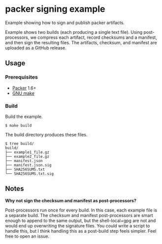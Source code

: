 # packer signing example

Example showing how to sign and publish packer artifacts.

Example shows two builds (each producing a single text file). Using
post-processors, we compress each artifact, record checksums and a manifest, and
then sign the resulting files. The artifacts, checksum, and manifest are uploaded
as a GitHub release.


## Usage

### Prerequisites

- [Packer](https://www.packer.io/) 1.6+
- [GNU make](https://www.gnu.org/software/make/)


### Build

Build the example.

    $ make build

The build directory produces these files.

```
$ tree build/
build/
├── example1_file.gz
├── example2_file.gz
├── manifest.json
├── manifest.json.sig
├── SHA256SUMS.txt
└── SHA256SUMS.txt.sig
```


## Notes

**Why not sign the checksum and manifest as post-processors?**

Post-processors run once for every build. In this case, each example file is
a separate build. The checksum and manifest post-processors are smart enough to
append to the same output, but the shell-local+gpg are not and would end up
overwriting the signature files. You could write a script to handle this, but
I think handling this as a post-build step feels simpler. Feel free to open an
issue.

